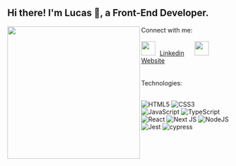 ## Hi there! I'm Lucas 👋, a Front-End Developer.
<div>
  <img width="300" align="left" src="https://github-readme-stats.vercel.app/api/top-langs/?username=lucasrn9" /> 
  Connect with me:
<br/>
<br/>
<div>
  <img height="32" width="32" src="https://images.icon-icons.com/535/PNG/512/Linkedin-Icon_icon-icons.com_52893.png" /> <img width="2" /> <a href="https://www.linkedin.com/in/lucasrn9/" target="_blank">Linkedin</a>
  <img width="16" />
  <img height="32" width="32" src="https://cdn.simpleicons.org/esri/E34F26" /> <img width="2" /> <a href="https://www.linkedin.com/in/lucasrn9/" target="_blank">Website</a>
</div>
</div>
<br/>
<br/>
Technologies:
<br/>
<br/>

![HTML5](https://img.shields.io/badge/html5-%23E34F26.svg?style=for-the-badge&logo=html5&logoColor=white)
![CSS3](https://img.shields.io/badge/css3-%231572B6.svg?style=for-the-badge&logo=css3&logoColor=white)
![JavaScript](https://img.shields.io/badge/javascript-%23323330.svg?style=for-the-badge&logo=javascript&logoColor=%23F7DF1E)
![TypeScript](https://img.shields.io/badge/typescript-%23007ACC.svg?style=for-the-badge&logo=typescript&logoColor=white)
![React](https://img.shields.io/badge/react-%2320232a.svg?style=for-the-badge&logo=react&logoColor=%2361DAFB)
![Next JS](https://img.shields.io/badge/Next-black?style=for-the-badge&logo=next.js&logoColor=white)
![NodeJS](https://img.shields.io/badge/node.js-6DA55F?style=for-the-badge&logo=node.js&logoColor=white)
![Jest](https://img.shields.io/badge/-jest-%23C21325?style=for-the-badge&logo=jest&logoColor=white)
![cypress](https://img.shields.io/badge/-cypress-%23E5E5E5?style=for-the-badge&logo=cypress&logoColor=058a5e)

<!--
**lucasrn9/lucasrn9** is a ✨ _special_ ✨ repository because its `README.md` (this file) appears on your GitHub profile.

Here are some ideas to get you started:

- 🔭 I’m currently working on ...
- 🌱 I’m currently learning ...
- 👯 I’m looking to collaborate on ...
- 🤔 I’m looking for help with ...
- 💬 Ask me about ...
- 📫 How to reach me: ...
- 😄 Pronouns: ...
- ⚡ Fun fact: ...
-->
